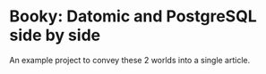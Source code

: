 # Booky: Datomic and PostgreSQL side by side

An example project to convey these 2 worlds into a single article.
